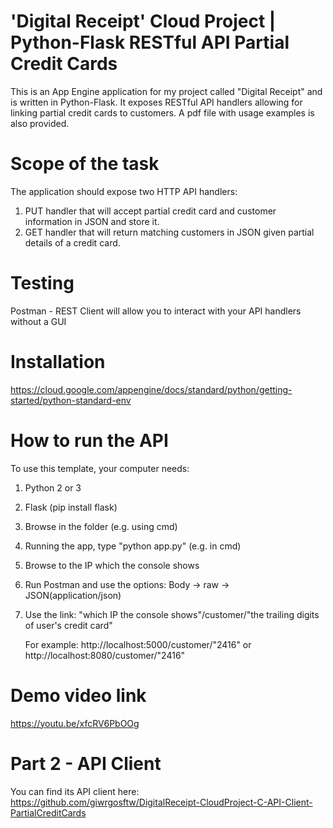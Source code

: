 # 'Digital Receipt' Cloud Project | Python-Flask RESTful API Partial Credit Cards
This is an App Engine application for my project called "Digital Receipt" and is written in Python-Flask. It exposes RESTful API handlers allowing for linking partial credit cards to customers. A pdf file with usage examples is also provided.

# Scope of the task
The application should expose two HTTP API handlers:
1. PUT handler that will accept partial credit card and customer information in JSON and store it.
2. GET handler that will return matching customers in JSON given partial details of a credit card.

# Testing
Postman - REST Client will allow you to interact with your API handlers without a GUI

# Installation
https://cloud.google.com/appengine/docs/standard/python/getting-started/python-standard-env

# How to run the API
To use this template, your computer needs:

1. Python 2 or 3
2. Flask (pip install flask)
3. Browse in the folder (e.g. using cmd)
4. Running the app, type "python app.py" (e.g. in cmd)
5. Browse to the IP which the console shows
6. Run Postman and use the options: Body -> raw -> JSON(application/json)
7. Use the link:  "which IP the console shows"/customer/"the trailing digits of user's credit card"

   For example: http://localhost:5000/customer/"2416" or http://localhost:8080/customer/"2416"


# Demo video link
https://youtu.be/xfcRV6PbOOg

# Part 2 - API Client
You can find its API client here:
https://github.com/giwrgosftw/DigitalReceipt-CloudProject-C-API-Client-PartialCreditCards
